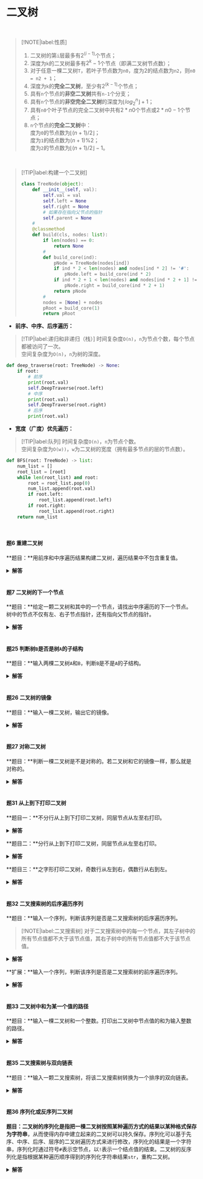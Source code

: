 # 二叉树

</br>

> [!NOTE|label:性质]
> 1. 二叉树的第`i`层最多有$2^{(i-1)}$个节点；
> 2. 深度为`k`的二叉树最多有$2^k-1$个节点（即满二叉树节点数）；
> 3. 对于任意一棵二叉树`T`，若叶子节点数为`n0`，度为2的结点数为`n2`，则`n0 = n2 + 1`；
> 4. 深度为`k`的**完全二叉树**，至少有$2^{(k-1)}$个节点；
> 5. 具有`n`个节点的**非空二叉树**共有`n-1`个分支；
> 6. 具有`n`个节点的**非空完全二叉树**的深度为$\lfloor log_2^n \rfloor+1$；
> 7. 具有`n0`个叶子节点的完全二叉树中共有$2*n0$个节点或$2*n0-1$个节点；
> 8. `n`个节点的**完全二叉树**中：</br>
>   度为`0`的节点数为$\lfloor (n+1)/2 \rfloor$；</br>
>   度为`1`的结点数为$(n+1)\%2$；</br>
>   度为`2`的节点数为$\lfloor (n+1)/2 \rfloor - 1$。

</br>

> [!TIP|label:构建一个二叉树]
> ```python
> class TreeNode(object):
>     def __init__(self, val):
>         self.val = val
>         self.left = None
>         self.right = None
>         # 如果存在指向父节点的指针
>         self.parent = None
>     #
>     @classmethod
>     def build(cls, nodes: list):
>         if len(nodes) == 0:
>             return None
>         #
>         def build_core(ind):
>             pNode = TreeNode(nodes[ind])
>             if ind * 2 < len(nodes) and nodes[ind * 2] != '#':
>                 pNode.left = build_core(ind * 2)
>             if ind * 2 + 1 < len(nodes) and nodes[ind * 2 + 1] != '#':
>                 pNode.right = build_core(ind * 2 + 1)
>             return pNode
>         #
>         nodes = [None] + nodes
>         pRoot = build_core(1)
>         return pRoot
> ```

- **前序、中序、后序遍历：**

> [!TIP|label:递归和非递归（栈）]
> 时间复杂度`O(n)`，`n`为节点个数，每个节点都被访问了一次。</br>
> 空间复杂度为`O(n)`，`n`为树的深度。

```python
def deep_traverse(root: TreeNode) -> None:
    if root:
        # 前序
        print(root.val)
        self.DeepTraverse(root.left)
        # 中序
        print(root.val)
        self.DeepTraverse(root.right)
        # 后序
        print(root.val)
```

- **宽度（广度）优先遍历：**

> [!TIP|label:队列]
> 时间复杂度`O(n)`，`n`为节点个数。</br>
> 空间复杂度为`O(w))`，`w`为二叉树的宽度（拥有最多节点的层的节点数）。

```python
def BFS(root: TreeNode) -> list:
    num_list = []
    root_list = [root]
    while len(root_list) and root:
        root = root_list.pop(0)
        num_list.append(root.val)
        if root.left:
            root_list.append(root.left)
        if root.right:
            root_list.append(root.right)
    return num_list
```

</br>

#### 题6 重建二叉树

**题目：**用前序和中序遍历结果构建二叉树，遍历结果中不包含重复值。

<details>

<summary><b>解答</b></summary>

**思路：**前序的第一个元素是根节点的值，在中序中找到该值，其左边的元素是根节点的左子树，右边是右子树，然后递归的处理左边和右边。

```python
def construct_tree(pre: list, tin: list) -> TreeNode:
    if not pre or not tin:
        return None
    index = tin.index(pre[0])
    tin_left, tin_right = tin[0: index], tin[index + 1:]
    pre_left, pre_right = pre[1: 1 + len(tin_left)], pre[-len(tin_right):]
    root = TreeNode(pre[0])
    root.left = construct_tree(pre_left, tin_left)
    root.right = construct_tree(pre_right, tin_right)
    return root
```

</details>

</br>

#### 题7 二叉树的下一个节点

**题目：**给定一颗二叉树和其中的一个节点，请找出中序遍历的下一个节点。树中的节点不仅有左、右子节点指针，还有指向父节点的指针。

<details>

<summary><b>解答</b></summary>

**思路：**分情况讨论：
1. 当前节点有右子树，则下一个节点为右子树的最左子节点；
2. 当前节点无右子树
   - 若当前节点为父节点的左子节点，则下一节点为父节点；
   - 若当前节点为父节点的右子节点，则一直向上寻找，直到找到某个节点作为其父节点的左子节点出现，则下一节点为该节点的父节点。

```python
def find_next_node(pNode: TreeNode) -> TreeNode:
    if pNode is None:
        return None
    if pNode.right:
        pright = pNode.right
        while pright.left:
            pright = pright.left
        return pright
    while pNode.parent and pNode.parent.left != pNode:
        pNode = pNode.parent
    return pNode.parent
```

</details>

</br>

#### 题25 判断树`B`是否是树`A`的子结构

**题目：**输入两棵二叉树`A`和`B`，判断`B`是不是`A`的子结构。

<details>

<summary><b>解答</b></summary>

```python
def judge_sub_tree(pRootA: TreeNode, pRootB: TreeNode) -> bool:
    if not pRootB:
        return True
    if not pRootA or pRootA.val != pRootB.val:
        return False
    return judge_sub_tree(pRootA.left, pRootB.left) and judge_sub_tree(pRootA.right, pRootB.right)

def sub_tree(pRootA: TreeNode, pRootB: TreeNode) -> bool:
    if not pRootA or not pRootB:
        return False
    res = False
    if pRootA.val == pRootB.val:
        res = judge_sub_tree(pRootA, pRootB)
    if not res:
        res = sub_tree(pRootA.left, pRootB)
    if not res:
        res = sub_tree(pRootA.right, pRootB)
    return res
```

</details>

</br>

#### 题26 二叉树的镜像

**题目：**输入一棵二叉树，输出它的镜像。

<details>

<summary><b>解答</b></summary>

**思路：**对每一个节点，交换其左右子树。

```python
def mirror_tree(pRoot: TreeNode) -> TreeNode:
    if pRoot is None:
        return
    pRoot.left, pRoot.right = pRoot.right, pRoot.left
    mirror_tree(pRoot.left)
    mirror_tree(pRoot.right)
    return pRoot
```

</details>

</br>

#### 题27 对称二叉树

**题目：**判断一棵二叉树是不是对称的。若二叉树和它的镜像一样，那么就是对称的。

<details>

<summary><b>解答</b></summary>

**思路：**对于每个节点，递归地判断它的左右子树是否相同。

```python
def judge_symmetrical(pRoot: TreeNode) -> bool:
    return is_symmetrical(pRoot, pRoot)

def is_symmetrical(pRoot1: TreeNode, pRoot2: TreeNode) -> bool:
    if pRoot1 is None and pRoot2 is None:
        return True
    if pRoot1 is None or pRoot2 is None:
        return False
    if pRoot1.val != pRoot2.val:
        return False
    return is_symmetrical(pRoot1.left, pRoot2.right) and is_symmetrical(pRoot1.right, pRoot2.left)
```

</details>

</br>

#### 题31 从上到下打印二叉树

**题目一：**不分行从上到下打印二叉树，同层节点从左至右打印。

<details>

<summary><b>解答</b></summary>

**思路：**利用队列，进行广度优先搜索。

```python
def top_to_bottom(pRoot: TreeNode) -> list:
    res = []
    node_list = [pRoot]
    root = pRoot
    while len(node_list) and root:
        root = node_list.pop(0)
        res.append(root.val)
        if root.left:
            node_list.append(root.left)
        if root.right:
            node_list.append(root.right)
    return res
```

</details>

**题目二：**分行从上到下打印二叉树，同层节点从左至右打印。

<details>

<summary><b>解答</b></summary>

**思路：**添加两个变量，变量`i`存储当前行还未打印的结点数，变量`j`存储下一层结点数。

```python
def row_top_to_down(pRoot: TreeNode) -> list:
    res, nodelist = [], [pRoot]
    i, j = 1, 0
    res.append([node.val for node in nodelist])
    while len(nodelist) and pRoot:
        root = nodelist.pop(0)
        if root.left:
            nodelist.append(root.left)
            j += 1
        if root.right:
            nodelist.append(root.right)
            j += 1
        i -= 1
        if i == 0 and j:
            i = j
            j = 0
            res.append([node.val for node in nodelist])
    return res
```

</details>

**题目三：**之字形打印二叉树，奇数行从左到右，偶数行从右到左。

<details>

<summary><b>解答</b></summary>

**思路：**计数行号，偶数行反向。

```python
def z_top_to_down(pRoot: TreeNode) -> list:
    res, nodelist = [], [pRoot]
    i, j = 1, 0
    res.append([node.val for node in nodelist])
    cur = 1
    while len(nodelist) and pRoot:
        root = nodelist.pop(0)
        if root.left:
            nodelist.append(root.left)
            j += 1
        if root.right:
            nodelist.append(root.right)
            j += 1
        i -= 1
        if i == 0 and j:
            i = j
            j = 0
            res.append([node.val for node in nodelist][::-1]) if cur else res.append([node.val for node in nodelist])
            cur = 1 - cur
    return res
```

</details>

</br>

#### 题32 二叉搜索树的后序遍历序列

**题目：**输入一个序列，判断该序列是否是二叉搜索树的后序遍历序列。

> [!NOTE|label:二叉搜索树]
> 对于二叉搜索树中的每一个节点，其左子树中的所有节点值都不大于该节点值，其右子树中的所有节点值都不大于该节点值。

<details>

<summary><b>解答</b></summary>

**思路：**可以根据前序或后序遍历序列重建二叉搜索树。对于表示每棵子树的序列，取最后一个值为根节点，应当可以将前面的节点分为连续的两部分，前半部分均不大于根节点，后半部分均不小于根节点。

```python
def verify_squence_of_BST(sequence: list) -> bool:
    if not len(sequence):
        return False
    root = sequence[-1]
    left_len = 0
    for i in range(len(sequence) - 1):
        if sequence[i] > root:
            break
        left_len = i + 1
    for j in range(left_len, len(sequence)-1):
        if sequence[j] < root:
            return False
    left_res, right_res = True, True
    if left_len > 0:
        left_res = verify_squence_of_BST(sequence[:left_len])
    if left_len < len(sequence) - 1:
        right_res = verify_squence_of_BST(sequence[left_len:-1])
    return left_res and right_res
```

</details>

**扩展：**输入一个序列，判断该序列是否是二叉搜索树的前序遍历序列。

<details>

<summary><b>解答</b></summary>

```python
def verify_squence_of_BST(sequence: list) -> bool:
    if not len(sequence):
        return False
    root = sequence[0]
    left_len = 0
    for i in range(1,len(sequence)):
        if sequence[i] > root:
            break
        left_len = i + 1
    for j in range(left_len, len(sequence)):
        if sequence[j] < root:
            return False
    left_res, right_res = True, True
    if left_len > 0:
        left_res = verify_squence_of_BST(sequence[1:left_len])
    if left_len < len(sequence) - 1:
        right_res = verify_squence_of_BST(sequence[left_len:])
    return left_res and right_res
```

</details>

</br>

#### 题33 二叉树中和为某一个值的路径

**题目：**输入一棵二叉树和一个整数。打印出二叉树中节点值的和为输入整数的路径。

<details>

<summary><b>解答</b></summary>

**思路：**用一个栈存放当前路径。

```python
def find_path(root, num):
    path_total =[]
    if root:
        path_total = path(root, num, [], [])
    path_total.sort(key=lambda i:len(i), reverse=True)
    return path_total

def path(phead, num, path_list, path_total):
    path_list.append(phead.val)
    if sum(path_list) == num and not phead.left and not phead.right:
        path_total.append(path_list[:])
    if phead.left:
        path_total = path(phead.left, num, path_list, path_total)
    if phead.right:
        path_total = path(phead.right, num, path_list, path_total)
    path_list.pop(-1)
    return path_total
```

</details>

</br>

#### 题35 二叉搜索树与双向链表

**题目：**输入一颗二叉搜索树，将该二叉搜索树转换为一个排序的双向链表。

<details>

<summary><b>解答</b></summary>

**思路：**中序遍历二叉树，并在中序遍历的过程中修改指针，使得`left`指针指向当前节点左子树的最大值，`right`指针指向当前节点右子树的最小值。

```python
def convert_node(pLast, pCurrent):
    if pCurrent:
        if pCurrent.left:
            pLast = convert_node(pLast, pCurrent.left)
        pCurrent.left = pLast
        if pLast:
            pLast.right = pCurrent
        pLast = pCurrent
        if pCurrent.right:
            pLast = convert_node(pLast, pCurrent.right)
    return pLast

def convert_BST_to_linklist(Root):
    pLast = convert_node(None, pRoot)
    pHead = pLast
    while pHead and pHead.left:
        pHead = pHead.left
    return pHead
```

</details>

</br>

#### 题36 序列化或反序列二叉树

**题目：**二叉树的序列化是指把一棵二叉树按照某种遍历方式的结果以某种格式**保存为字符串**，从而使得内存中建立起来的二叉树可以持久保存。序列化可以基于先序、中序、后序、层序的二叉树遍历方式来进行修改，序列化的结果是一个字符串，序列化时通过符号`#`表示空节点，以`!`表示一个结点值的结束。二叉树的反序列化是指根据某种遍历顺序得到的序列化字符串结果`str`，重构二叉树。

<details>

<summary><b>解答</b></summary>

```python
def tree_serialize(root):
    if not root:
        return '#'
    else:
        return str(root.val) + '!' + tree_serialize(root.left) + '!' + tree_serialize(root.right)

def deserialize_core(str_list, ind=0):
    reRoot = None
    if ind < len(str_list) and str_list[ind] != '#':
        reRoot = TreeNode(int(str_list[ind]))
        reRoot.left, ind = deserialize_core(str_list, ind + 1)
        reRoot.right, ind = deserialize_core(str_list, ind + 1)
    return reRoot, ind

def tree_deserialize(s):
    reRoot = None
    str_list = s.split('!')
    reRoot, _ = deserialize_core(str_list, 0)
    return reRoot
```

</details>

</br>

